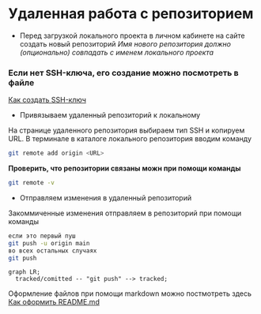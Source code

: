 # Удаленная работа с репозиторием

- Перед загрузкой локального проекта 
в личном кабинете на сайте создать новый репозиторий
*Имя нового репозитория должно (опционально) совпадать с именем локального проекта*

### Если нет SSH-ключа, его создание можно посмотреть в файле
[Как создать SSH-ключ](https://github.com/vikolga/git_project/blob/main/generation_ssh.md)

- Привязываем удаленный репозиторий к локальному

На странице удаленного репозитория выбираем тип SSH и копируем URL.
В терминале в каталоге локального репозитория вводим команду

```bash
git remote add origin <URL>
```

**Проверить, что репозитории связаны можн при помощи команды**
```bash
git remote -v
```

- Отправляем изменения в удаленный репозиторий

Закоммиченные изменения отправляем в репозиторий при помощи команды
```bash
если это первый пуш
git push -u origin main
во всех остальных случаях
git push
```

```mermaid
graph LR;
  tracked/comitted -- "git push" --> tracked;
``` 

Оформление файлов при помощи markdown можно постмотреть здесь
[Как оформить README.md]()